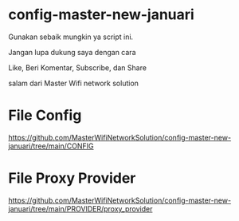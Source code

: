 # config-master-new-januari
Gunakan sebaik mungkin ya script ini.

Jangan lupa dukung saya dengan cara

Like, Beri Komentar, Subscribe, dan Share

salam dari
Master Wifi network solution

# File Config
https://github.com/MasterWifiNetworkSolution/config-master-new-januari/tree/main/CONFIG

# File Proxy Provider
https://github.com/MasterWifiNetworkSolution/config-master-new-januari/tree/main/PROVIDER/proxy_provider
